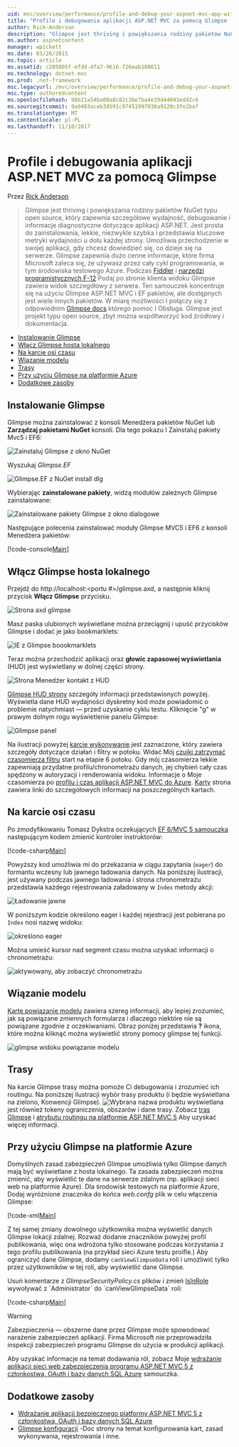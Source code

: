 ```yaml
---
uid: mvc/overview/performance/profile-and-debug-your-aspnet-mvc-app-with-glimpse
title: "Profile i debugowania aplikacji ASP.NET MVC za pomocą Glimpse | Dokumentacja firmy Microsoft"
author: Rick-Anderson
description: "Glimpse jest thriving i powiększania rodziny pakietów NuGet typu open source, który zapewnia szczegółowe wydajność, debugowanie i informacji diagnostycznych dla platformy ASP.NET..."
ms.author: aspnetcontent
manager: wpickett
ms.date: 03/26/2015
ms.topic: article
ms.assetid: c205805f-efdd-4fa7-9616-f26eab180611
ms.technology: dotnet-mvc
ms.prod: .net-framework
msc.legacyurl: /mvc/overview/performance/profile-and-debug-your-aspnet-mvc-app-with-glimpse
msc.type: authoredcontent
ms.openlocfilehash: 98b21a54ba00a8c82c3be7ba4e39d44041ed42c6
ms.sourcegitcommit: 9a9483aceb34591c97451997036a9120c3fe2baf
ms.translationtype: MT
ms.contentlocale: pl-PL
ms.lasthandoff: 11/10/2017
---
```

<a name="profile-and-debug-your-aspnet-mvc-app-with-glimpse"></a>Profile i debugowania aplikacji ASP.NET MVC za pomocą Glimpse
====================
Przez [Rick Anderson](https://github.com/Rick-Anderson)

> Glimpse jest thriving i powiększania rodziny pakietów NuGet typu open source, który zapewnia szczegółowe wydajność, debugowanie i informacje diagnostyczne dotyczące aplikacji ASP.NET. Jest prosta do zainstalowania, lekkie, niezwykle szybka i przedstawia kluczowe metryki wydajności u dołu każdej strony. Umożliwia przechodzenie w swojej aplikacji, gdy chcesz dowiedzieć się, co dzieje się na serwerze. Glimpse zapewnia dużo cenne informacje, które firma Microsoft zaleca się, że używasz przez cały cykl programowania, w tym środowiska testowego Azure. Podczas [Fiddler](http://www.telerik.com/fiddler) i [narzędzi programistycznych F-12](https://msdn.microsoft.com/en-us/library/ie/gg589512(v=vs.85).aspx) Podaj po stronie klienta widoku Glimpse zawiera widok szczegółowy z serwera. Ten samouczek koncentruje się na użyciu Glimpse ASP.NET MVC i EF pakietów, ale dostępnych jest wiele innych pakietów. W miarę możliwości I połączy się z odpowiednim [Glimpse docs](http://getglimpse.com/Docs/) którego pomoc I Obsługa. Glimpse jest projekt typu open source, zbyt można współtworzyć kod źródłowy i dokumentacja.


- [Instalowanie Glimpse](#ig)
- [Włącz Glimpse hosta lokalnego](#eg)
- [Na karcie osi czasu](#Time)
- [Wiązanie modelu](#mb)
- [Trasy](#route)
- [Przy użyciu Glimpse na platformie Azure](#da)
- [Dodatkowe zasoby](#addRes)

<a id="ig"></a>
## <a name="installing-glimpse"></a>Instalowanie Glimpse

Glimpse można zainstalować z konsoli Menedżera pakietów NuGet lub **Zarządzaj pakietami NuGet** konsoli. Dla tego pokazu I Zainstaluj pakiety Mvc5 i EF6:

![Zainstaluj Glimpse z okno NuGet](profile-and-debug-your-aspnet-mvc-app-with-glimpse/_static/image1.png)

Wyszukaj *Glimpse.EF*

![Glimpse.EF z NuGet install dlg](profile-and-debug-your-aspnet-mvc-app-with-glimpse/_static/image2.png)

Wybierając **zainstalowane pakiety**, widzą modułów zależnych Glimpse zainstalowane:

![Zainstalowane pakiety Glimpse z okno dialogowe](profile-and-debug-your-aspnet-mvc-app-with-glimpse/_static/image3.png)

Następujące polecenia zainstalować moduły Glimpse MVC5 i EF6 z konsoli Menedżera pakietów:

[!code-console[Main](profile-and-debug-your-aspnet-mvc-app-with-glimpse/samples/sample1.cmd)]

<a id="eg"></a>
## <a name="enable-glimpse-for-localhost"></a>Włącz Glimpse hosta lokalnego

Przejdź do http://localhost:&lt;portu #&gt;/glimpse.axd, a następnie kliknij przycisk **Włącz Glimpse** przycisku.

![Strona axd glimpse](profile-and-debug-your-aspnet-mvc-app-with-glimpse/_static/image4.png)

Masz paska ulubionych wyświetlane można przeciągnij i upuść przycisków Glimpse i dodać je jako bookmarklets:

![IE z Glimpse boookmarklets](profile-and-debug-your-aspnet-mvc-app-with-glimpse/_static/image5.png)

Teraz można przechodzić aplikacji oraz **głowic zapasowej wyświetlania** (HUD) jest wyświetlany w dolnej części strony.

![Strona Menedżer kontakt z HUD](profile-and-debug-your-aspnet-mvc-app-with-glimpse/_static/image6.png)

[Glimpse HUD strony](http://getglimpse.com/Docs/Heads-up-Display) szczegóły informacji przedstawionych powyżej. Wyświetla dane HUD wydajności dyskretny kod może powiadomić o problemie natychmiast — przed uzyskanie cyklu testu. Kliknięcie &quot;g&quot; w prawym dolnym rogu wyświetlenie panelu Glimpse:

![Glimpse panel](profile-and-debug-your-aspnet-mvc-app-with-glimpse/_static/image7.png)

Na ilustracji powyżej [karcie wykonywanie](http://getglimpse.com/Docs/Execution-Tab) jest zaznaczone, który zawiera szczegóły dotyczące działań i filtry w potoku. Widać Mój [czujki zatrzymać czasomierza filtru](http://www.nuget.org/packages/StopWatch/) start na etapie 6 potoku. Gdy mój czasomierza lekkie zapewniają przydatne profilu/chronometrażu danych, jej chybień cały czas spędzony w autoryzacji i renderowania widoku. Informacje o Moje czasomierza po [profilu i czas aplikacji ASP.NET MVC do Azure](https://blogs.msdn.com/b/webdev/archive/2014/07/29/profile-and-time-your-asp-net-mvc-app-all-the-way-to-azure.aspx). [Karty](http://getglimpse.com/Docs/Tabs) strona zawiera linki do szczegółowych informacji na poszczególnych kartach.

<a id="Time"></a>
## <a name="the-timeline-tab"></a>Na karcie osi czasu

Po zmodyfikowaniu Tomasz Dykstra oczekujących [EF 6/MVC 5 samouczka](../getting-started/getting-started-with-ef-using-mvc/creating-an-entity-framework-data-model-for-an-asp-net-mvc-application.md) następującym kodem zmienić kontroler instruktorów:

[!code-csharp[Main](profile-and-debug-your-aspnet-mvc-app-with-glimpse/samples/sample2.cs?highlight=1,20-31)]

Powyższy kod umożliwia mi do przekazania w ciągu zapytania (`eager`) do formantu wczesny lub jawnego ładowania danych. Na poniższej ilustracji, jest używany podczas jawnego ładowania i strona chronometrażu przedstawia każdego rejestrowania załadowany w `Index` metody akcji:

![Ładowanie jawne](profile-and-debug-your-aspnet-mvc-app-with-glimpse/_static/image8.png)

W poniższym kodzie określono eager i każdej rejestracji jest pobierana po `Index` nosi nazwę widoku:

![określono eager](profile-and-debug-your-aspnet-mvc-app-with-glimpse/_static/image9.png)

Można umieść kursor nad segment czasu można uzyskać informacji o chronometrażu:

![aktywowany, aby zobaczyć chronometrażu](profile-and-debug-your-aspnet-mvc-app-with-glimpse/_static/image10.png)

<a id="mb"></a>
## <a name="model-binding"></a>Wiązanie modelu

[Kartę powiązanie modelu](http://getglimpse.com/Docs/Model-Binding-Tab) zawiera szereg informacji, aby lepiej zrozumieć, jak są powiązane zmiennych formularza i dlaczego niektóre nie są powiązane zgodnie z oczekiwaniami. Obraz poniżej przedstawia **?** ikona, które można kliknąć można wyświetlić strony pomocy glimpse tej funkcji.

![glimpse widoku powiązanie modelu](profile-and-debug-your-aspnet-mvc-app-with-glimpse/_static/image11.png)

<a id="route"></a>
## <a name="routes"></a>Trasy

 Na karcie Glimpse trasy można pomoże Ci debugowania i zrozumieć ich routingu. Na poniższej ilustracji wybór trasy produktu (i będzie wyświetlana na zielono, Konwencji Glimpse). ![Wybrana nazwa produktu](profile-and-debug-your-aspnet-mvc-app-with-glimpse/_static/image12.png) wyświetlana jest również tokeny ograniczenia, obszarów i dane trasy. Zobacz [tras Glimpse](http://getglimpse.com/Docs/Routes-Tab) i [atrybutu routingu na platformie ASP.NET MVC 5](https://blogs.msdn.com/b/webdev/archive/2013/10/17/attribute-routing-in-asp-net-mvc-5.aspx) Aby uzyskać więcej informacji. 

<a id="da"></a>
## <a name="using-glimpse-on-azure"></a>Przy użyciu Glimpse na platformie Azure

Domyślnych zasad zabezpieczeń Glimpse umożliwia tylko Glimpse danych mają być wyświetlane z hosta lokalnego. Ta zasada zabezpieczeń można zmienić, aby wyświetlić te dane na serwerze zdalnym (np. aplikacji sieci web na platformie Azure). Dla środowisk testowych na platformie Azure, Dodaj wyróżnione znacznika do końca *web.confg* plik w celu włączenia Glimpse:

[!code-xml[Main](profile-and-debug-your-aspnet-mvc-app-with-glimpse/samples/sample3.xml?highlight=2-6)]

Z tej samej zmiany dowolnego użytkownika można wyświetlić danych Glimpse lokacji zdalnej. Rozważ dodanie znaczników powyżej profil publikowania, więc ona wdrożona tylko stosowane podczas korzystania z tego profilu publikowania (na przykład sieci Azure testu proifle.) Aby ograniczyć dane Glimpse, dodamy `canViewGlimpseData` roli i umożliwić tylko przez użytkowników w tej roli, aby wyświetlić dane Glimpse.

Usuń komentarze z *GlimpseSecurityPolicy.cs* plików i zmień [IsInRole](https://msdn.microsoft.com/en-us/library/system.security.principal.iprincipal.isinrole(v=vs.110).aspx) wywoływać z `Administrator` do `canViewGlimpseData` roli:

[!code-csharp[Main](profile-and-debug-your-aspnet-mvc-app-with-glimpse/samples/sample4.cs?highlight=6)]

> [!WARNING]
> Zabezpieczenia — obszerne dane przez Glimpse może spowodować narażenie zabezpieczeń aplikacji. Firma Microsoft nie przeprowadziła inspekcji zabezpieczeń programu Glimpse do użycia w produkcji aplikacji.


Aby uzyskać informacje na temat dodawania ról, zobacz Moje [wdrażanie aplikacji sieci web zabezpieczenia programu ASP.NET MVC 5 z członkostwa, OAuth i bazy danych SQL Azure](https://azure.microsoft.com/en-us/documentation/articles/web-sites-dotnet-deploy-aspnet-mvc-app-membership-oauth-sql-database/) samouczka.

<a id="addRes"></a>
## <a name="additional-resources"></a>Dodatkowe zasoby

- [Wdrażanie aplikacji bezpiecznego platformy ASP.NET MVC 5 z członkostwa, OAuth i bazy danych SQL Azure](https://azure.microsoft.com/en-us/documentation/articles/web-sites-dotnet-deploy-aspnet-mvc-app-membership-oauth-sql-database/)
- [Glimpse konfiguracji](http://getglimpse.com/Docs/Configuration) -Doc strony na temat konfigurowania kart, zasad wykonywania, rejestrowania i inne.
